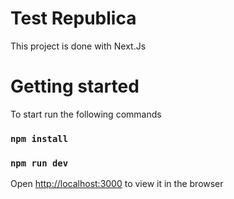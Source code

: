 # Test Republica

This project is done with Next.Js

# Getting started

To start run the following commands

### `npm install`

### `npm run dev`

Open [http://localhost:3000](http://localhost:3000) to view it in the browser
